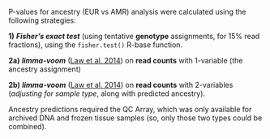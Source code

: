 P-values for ancestry (EUR vs AMR) analysis were calculated using the following strategies:

**1)** ***Fisher’s exact test*** (using tentative **genotype** assignments, for 15% read fractions), using the `fisher.test()` R-base function.

**2a)** ***limma-voom*** ([Law et al. 2014](https://genomebiology.biomedcentral.com/articles/10.1186/gb-2014-15-2-r29)) on **read counts** with 1-variable (the ancestry assignment) 

**2b)** ***limma-voom*** ([Law et al. 2014](https://genomebiology.biomedcentral.com/articles/10.1186/gb-2014-15-2-r29)) on **read counts** with 2-variables (*adjusting for sample type*, along with predicted ancestry).

Ancestry predictions required the QC Array, which was only available for archived DNA and frozen tissue samples (so, only those two types could be combined).
